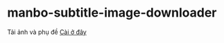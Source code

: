 # manbo-subtitle-image-downloader
Tải ảnh và phụ đề
[Cài ở đây](https://github.com/nengoz195/manbo-subtitle-image-downloader/raw/refs/heads/main/manbo_subtitle_downloader_button.user.js)
